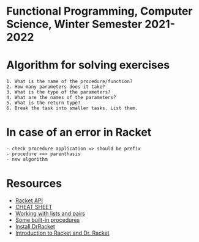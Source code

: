 # Functional Programming, Computer Science, Winter Semester 2021-2022 

# Algorithm for solving exercises
    1. What is the name of the procedure/function?
    2. How many parameters does it take?
    3. What is the type of the parameters?
    4. What are the names of the parameters?
    5. What is the return type?
    6. Break the task into smaller tasks. List them.

# In case of an error in Racket
    - check procedure application => should be prefix
    - procedure <=> parenthasis
    - new algorithm

# Resources
- [Racket API](https://docs.racket-lang.org/reference/)
- [CHEAT SHEET](https://docs.racket-lang.org/racket-cheat/index.html)
- [Working with lists and pairs](https://docs.racket-lang.org/reference/pairs.html)
- [Some built-in procedures](https://www.cs.cmu.edu/Groups/AI/html/r4rs/r4rs_8.html)
- [Install DrRacket](https://download.racket-lang.org/)
- [Introduction to Racket and Dr. Racket](https://www.youtube.com/watch?v=j63O7A-ZKHk)
